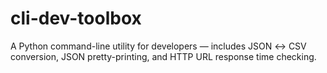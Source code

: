 # cli-dev-toolbox
A Python command-line utility for developers — includes JSON ↔ CSV conversion, JSON pretty-printing, and HTTP URL response time checking.
